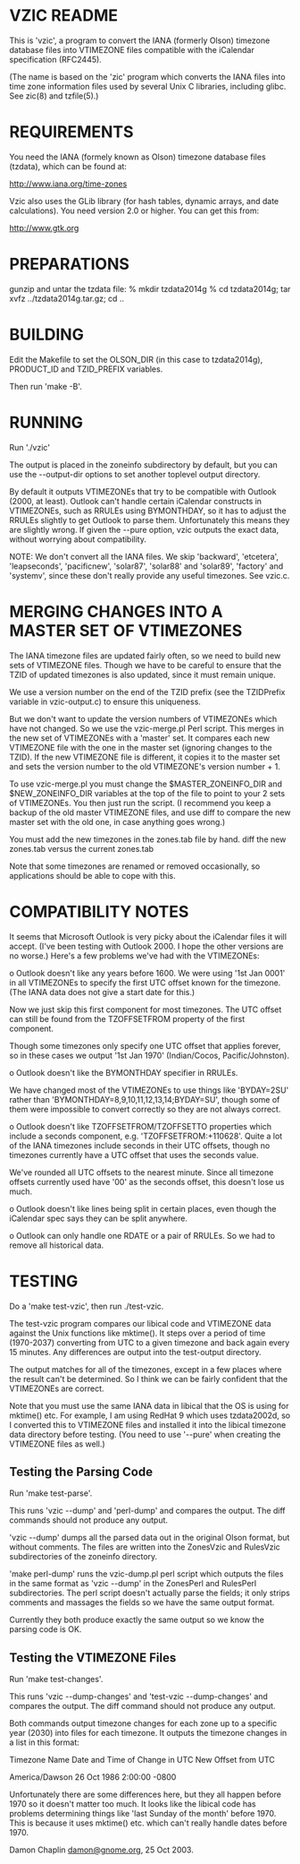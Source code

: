 

VZIC README
===========

This is 'vzic', a program to convert the IANA (formerly Olson)
timezone database files into VTIMEZONE files compatible with the
iCalendar specification (RFC2445).

(The name is based on the 'zic' program which converts the IANA files into
time zone information files used by several Unix C libraries, including
glibc. See zic(8) and tzfile(5).)



REQUIREMENTS
============

You need the IANA (formely known as Olson) timezone database files (tzdata),
which  can be found at:

  http://www.iana.org/time-zones

Vzic also uses the GLib library (for hash tables, dynamic arrays, and date
calculations). You need version 2.0 or higher. You can get this from:

  http://www.gtk.org


PREPARATIONS
============
gunzip and untar the tzdata file:
  % mkdir tzdata2014g
  % cd  tzdata2014g; tar xvfz ../tzdata2014g.tar.gz; cd ..


BUILDING
========

Edit the Makefile to set the OLSON_DIR (in this case to tzdata2014g),
PRODUCT_ID and TZID_PREFIX variables.

Then run 'make -B'.



RUNNING
=======

Run './vzic'

The output is placed in the zoneinfo subdirectory by default,
but you can use the --output-dir options to set another toplevel output
directory.

By default it outputs VTIMEZONEs that try to be compatible with Outlook
(2000, at least). Outlook can't handle certain iCalendar constructs in
VTIMEZONEs, such as RRULEs using BYMONTHDAY, so it has to adjust the RRULEs
slightly to get Outlook to parse them. Unfortunately this means they are
slightly wrong. If given the --pure option, vzic outputs the exact data,
without worrying about compatibility.

NOTE: We don't convert all the IANA files. We skip 'backward', 'etcetera',
'leapseconds', 'pacificnew', 'solar87', 'solar88' and 'solar89', 'factory'
and 'systemv', since these don't really provide any useful timezones.
See vzic.c.



MERGING CHANGES INTO A MASTER SET OF VTIMEZONES
===============================================

The IANA timezone files are updated fairly often, so we need to build new
sets of VTIMEZONE files. Though we have to be careful to ensure that the TZID
of updated timezones is also updated, since it must remain unique.

We use a version number on the end of the TZID prefix (see the TZIDPrefix
variable in vzic-output.c) to ensure this uniqueness.

But we don't want to update the version numbers of VTIMEZONEs which have not
changed. So we use the vzic-merge.pl Perl script. This merges in the new set
of VTIMEZONEs with a 'master' set. It compares each new VTIMEZONE file with
the one in the master set (ignoring changes to the TZID). If the new
VTIMEZONE file is different, it copies it to the master set and sets the
version number to the old VTIMEZONE's version number + 1.

To use vzic-merge.pl you must change the $MASTER_ZONEINFO_DIR and
$NEW_ZONEINFO_DIR variables at the top of the file to point to your 2 sets of
VTIMEZONEs. You then just run the script. (I recommend you keep a backup of
the old master VTIMEZONE files, and use diff to compare the new master set
with the old one, in case anything goes wrong.)

You must add the new timezones in the zones.tab file by hand.
diff the new zones.tab versus the current zones.tab

Note that some timezones are renamed or removed occasionally, so applications
should be able to cope with this.



COMPATIBILITY NOTES
===================

It seems that Microsoft Outlook is very picky about the iCalendar files it
will accept. (I've been testing with Outlook 2000. I hope the other versions
are no worse.) Here's a few problems we've had with the VTIMEZONEs:

 o Outlook doesn't like any years before 1600. We were using '1st Jan 0001'
   in all VTIMEZONEs to specify the first UTC offset known for the timezone.
   (The IANA data does not give a start date for this.)

   Now we just skip this first component for most timezones. The UTC offset
   can still be found from the TZOFFSETFROM property of the first component.

   Though some timezones only specify one UTC offset that applies forever,
   so in these cases we output '1st Jan 1970' (Indian/Cocos,
   Pacific/Johnston).

 o Outlook doesn't like the BYMONTHDAY specifier in RRULEs.

   We have changed most of the VTIMEZONEs to use things like 'BYDAY=2SU'
   rather than 'BYMONTHDAY=8,9,10,11,12,13,14;BYDAY=SU', though some of
   them were impossible to convert correctly so they are not always correct.

 o Outlook doesn't like TZOFFSETFROM/TZOFFSETTO properties which include a
   seconds component, e.g. 'TZOFFSETFROM:+110628'.
   Quite a lot of the IANA timezones include seconds in their UTC offsets,
   though no timezones currently have a UTC offset that uses the seconds
   value.

   We've rounded all UTC offsets to the nearest minute. Since all timezone
   offsets currently used have '00' as the seconds offset, this doesn't lose
   us much.

 o Outlook doesn't like lines being split in certain places, even though
   the iCalendar spec says they can be split anywhere.

 o Outlook can only handle one RDATE or a pair of RRULEs. So we had to remove
   all historical data.


TESTING
=======

Do a 'make test-vzic', then run ./test-vzic.

The test-vzic program compares our libical code and VTIMEZONE data against
the Unix functions like mktime(). It steps over a period of time (1970-2037)
converting from UTC to a given timezone and back again every 15 minutes.
Any differences are output into the test-output directory.

The output matches for all of the timezones, except in a few places where the
result can't be determined. So I think we can be fairly confident that the
VTIMEZONEs are correct.

Note that you must use the same IANA data in libical that the OS is using
for mktime() etc. For example, I am using RedHat 9 which uses tzdata2002d,
so I converted this to VTIMEZONE files and installed it into the libical
timezone data directory before testing. (You need to use '--pure' when
creating the VTIMEZONE files as well.)


Testing the Parsing Code
------------------------

Run 'make test-parse'.

This runs 'vzic --dump' and 'perl-dump' and compares the output. The diff
commands should not produce any output.

'vzic --dump' dumps all the parsed data out in the original Olson format,
but without comments. The files are written into the ZonesVzic and RulesVzic
subdirectories of the zoneinfo directory.

'make perl-dump' runs the vzic-dump.pl perl script which outputs the files
in the same format as 'vzic --dump' in the ZonesPerl and RulesPerl
subdirectories. The perl script doesn't actually parse the fields; it only
strips comments and massages the fields so we have the same output format.

Currently they both produce exactly the same output so we know the parsing
code is OK.


Testing the VTIMEZONE Files
---------------------------

Run 'make test-changes'.

This runs 'vzic --dump-changes' and 'test-vzic --dump-changes' and compares
the output. The diff command should not produce any output.

Both commands output timezone changes for each zone up to a specific year
(2030) into files for each timezone. It outputs the timezone changes in a
list in this format:

  Timezone Name        Date and Time of Change in UTC   New Offset from UTC

  America/Dawson	26 Oct 1986	 2:00:00	-0800

Unfortunately there are some differences here, but they all happen before
1970 so it doesn't matter too much. It looks like the libical code has
problems determining things like 'last Sunday of the month' before 1970.
This is because it uses mktime() etc. which can't really handle dates
before 1970.



Damon Chaplin <damon@gnome.org>, 25 Oct 2003.


